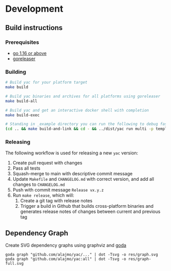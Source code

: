# Development

## Build instructions

### Prerequisites

- [go 1.16 or above](https://golang.org/doc/install)
- [goreleaser](https://goreleaser.com/install/)

### Building

```sh
# Build yac for your platform target
make build

# Build yac binaries and archives for all platforms using goreleaser
make build-all

# Build yac and get an interactive docker shell with completion
make build-exec

# Standing in _example directory you can run the following to debug faster
(cd .. && make build-and-link && cd - && ../dist/yac run multi -p template-generator)
```

### Releasing

The following workflow is used for releasing a new `yac` version:

1. Create pull request with changes
2. Pass all tests
3. Squash-merge to main with descriptive commit message
4. Update `Makefile` and `CHANGELOG.md` with correct version, and add all changes to `CHANGELOG.md`
5. Push with commit message `Release vx.y.z`
6. Run `make release`, which will:
   1. Create a git tag with release notes
   2. Trigger a build in Github that builds cross-platform binaries and generates release notes of changes between current and previous tag

## Dependency Graph

Create SVG dependency graphs using graphviz and [goda](https://github.com/loov/goda)

```
goda graph "github.com/alajmo/yac/..." | dot -Tsvg -o res/graph.svg
goda graph "github.com/alajmo/yac:all" | dot -Tsvg -o res/graph-full.svg
```
